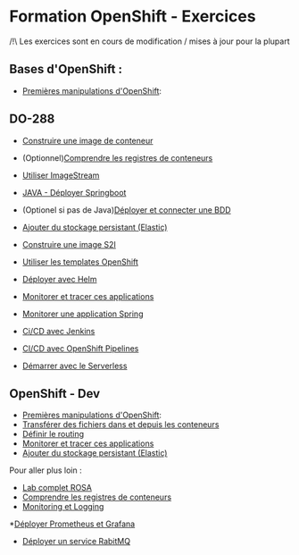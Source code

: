 # Formation OpenShift - Exercices

/!\ Les exercices sont en cours de modification / mises à jour pour la plupart 

## Bases d'OpenShift :

* [Premières manipulations d'OpenShift](https://github.com/vanessakovalsky/openshift-training/blob/master/exercice-1-openshift-premiers-pas.md): 




## DO-288 


* [Construire une image de conteneur](https://github.com/vanessakovalsky/openshift-training/blob/master/openshift-create-image-container.md)

* (Optionnel)[Comprendre les registres de conteneurs](https://github.com/vanessakovalsky/openshift-training/blob/master/openshift-registry.md)

* [Utiliser ImageStream](https://github.com/vanessakovalsky/openshift-training/blob/master/openshift-imagestream.md)

* [JAVA - Déployer Springboot](https://github.com/vanessakovalsky/openshift-training/blob/master/openshift-springboot.md)

* (Optionel si pas de Java)[Déployer et connecter une BDD](https://learn.openshift.com/introduction/port-forwarding/)


* [Ajouter du stockage persistant (Elastic)](https://github.com/vanessakovalsky/openshift-training/blob/master/openshift-persistent-storage.md)

* [Construire une image S2I](https://github.com/vanessakovalsky/openshift-training/blob/master/openshift-s2i-builder.md)

* [Utiliser les templates OpenShift](https://github.com/vanessakovalsky/openshift-training/blob/master/openshift-template.md)

* [Déployer avec Helm](https://github.com/vanessakovalsky/openshift-training/blob/master/openshift-helm.md)

* [Monitorer et tracer ces applications](https://github.com/vanessakovalsky/openshift-training/blob/master/openshift-monitoring.md)

* [Monitorer une application Spring](https://github.com/vanessakovalsky/openshift-training/blob/master/openshift-monitoring-springboot.md)

* [Ci/CD avec Jenkins](https://github.com/vanessakovalsky/openshift-training/blob/master/openshift-jenkins.md)

* [ CI/CD avec OpenShift Pipelines](https://github.com/vanessakovalsky/openshift-training/blob/master/openshift-pipelines.md)

* [ Démarrer avec le Serverless](https://github.com/vanessakovalsky/openshift-training/blob/master/openshift-serveless.md)


## OpenShift - Dev
* [Premières manipulations d'OpenShift](https://github.com/vanessakovalsky/openshift-training/blob/master/openshift-premiers-pas.md): 
* [Transférer des fichiers dans et depuis les conteneurs](https://github.com/vanessakovalsky/openshift-training/blob/master/openshift-transfert-fichiers.md) 
* [Définir le routing](https://github.com/vanessakovalsky/openshift-training/blob/master/openshift-routing-istio.md) 
* [Monitorer et tracer ces applications](https://github.com/vanessakovalsky/openshift-training/blob/master/openshift-monitoring.md)
* [Ajouter du stockage persistant (Elastic)](https://github.com/vanessakovalsky/openshift-training/blob/master/openshift-persistent-storage.md) 



Pour aller plus loin :
* [Lab complet ROSA](https://www.rosaworkshop.io/ostoy/3-lab_overview/)
* [Comprendre les registres de conteneurs](https://github.com/vanessakovalsky/openshift-training/blob/master/openshift-registry.md)
* [Monitoring et Logging](https://ibm-cloud.github.io/openshift4-lab/#/part1-learn_openshift/ex-1-deploy)

*[Déployer Prometheus et Grafana](https://learn.openshift.com/introduction/deploy-prometheus-grafana/)

* [Déployer un service RabitMQ](https://github.com/vanessakovalsky/openshift-training/blob/master/openshift-add-service.md) 

